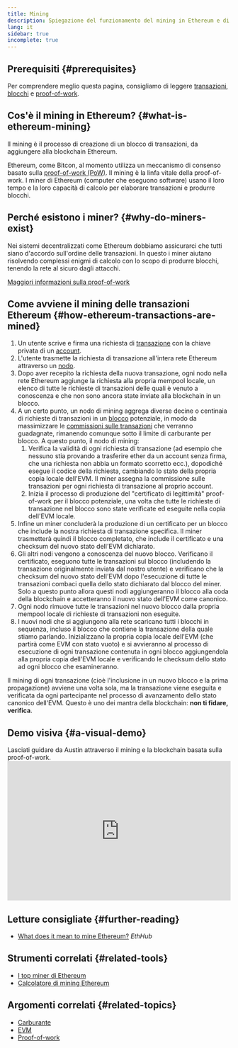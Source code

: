```yaml
---
title: Mining
description: Spiegazione del funzionamento del mining in Ethereum e di come contribuisce a mantenere la rete Ethereum sicura e decentralizzata.
lang: it
sidebar: true
incomplete: true
---
```


## Prerequisiti {#prerequisites}

Per comprendere meglio questa pagina, consigliamo di leggere [transazioni](/en/developers/docs/transactions/), [blocchi](/en/developers/docs/blocks/) e [proof-of-work](/developers/docs/consensus-mechanisms/pow/).

## Cos'è il mining in Ethereum? {#what-is-ethereum-mining}

Il mining è il processo di creazione di un blocco di transazioni, da aggiungere alla blockchain Ethereum.

Ethereum, come Bitcon, al momento utilizza un meccanismo di consenso basato sulla [proof-of-work (PoW)](/developers/docs/consensus-mechanisms/pow/). Il mining è la linfa vitale della proof-of-work. I miner di Ethereum (computer che eseguono software) usano il loro tempo e la loro capacità di calcolo per elaborare transazioni e produrre blocchi.

## Perché esistono i miner? {#why-do-miners-exist}

Nei sistemi decentralizzati come Ethereum dobbiamo assicurarci che tutti siano d'accordo sull'ordine delle transazioni. In questo i miner aiutano risolvendo complessi enigmi di calcolo con lo scopo di produrre blocchi, tenendo la rete al sicuro dagli attacchi.

[Maggiori informazioni sulla proof-of-work](/developers/docs/consensus-mechanisms/pow/)

## Come avviene il mining delle transazioni Ethereum {#how-ethereum-transactions-are-mined}

1. Un utente scrive e firma una richiesta di [transazione](/en/developers/docs/transactions/) con la chiave privata di un [account](/en/developers/docs/accounts/).
2. L'utente trasmette la richiesta di transazione all'intera rete Ethereum attraverso un [nodo](/en/developers/docs/nodes-and-clients/).
3. Dopo aver recepito la richiesta della nuova transazione, ogni nodo nella rete Ethereum aggiunge la richiesta alla propria mempool locale, un elenco di tutte le richieste di transazioni delle quali è venuto a conoscenza e che non sono ancora state inviate alla blockchain in un blocco.
4. A un certo punto, un nodo di mining aggrega diverse decine o centinaia di richieste di transazioni in un [blocco](/en/developers/docs/blocks/) potenziale, in modo da massimizzare le [commissioni sulle transazioni](/en/developers/docs/gas/) che verranno guadagnate, rimanendo comunque sotto il limite di carburante per blocco. A questo punto, il nodo di mining:
   1. Verifica la validità di ogni richiesta di transazione (ad esempio che nessuno stia provando a trasferire ether da un account senza firma, che una richiesta non abbia un formato scorretto ecc.), dopodiché esegue il codice della richiesta, cambiando lo stato della propria copia locale dell'EVM. Il miner assegna la commissione sulle transazioni per ogni richiesta di transazione al proprio account.
   2. Inizia il processo di produzione del "certificato di legittimità" proof-of-work per il blocco potenziale, una volta che tutte le richieste di transazione nel blocco sono state verificate ed eseguite nella copia dell'EVM locale.
5. Infine un miner concluderà la produzione di un certificato per un blocco che include la nostra richiesta di transazione specifica. Il miner trasmetterà quindi il blocco completato, che include il certificato e una checksum del nuovo stato dell'EVM dichiarato.
6. Gli altri nodi vengono a conoscenza del nuovo blocco. Verificano il certificato, eseguono tutte le transazioni sul blocco (includendo la transazione originalmente inviata dal nostro utente) e verificano che la checksum del nuovo stato dell'EVM dopo l'esecuzione di tutte le transazioni combaci quella dello stato dichiarato dal blocco del miner. Solo a questo punto allora questi nodi aggiungeranno il blocco alla coda della blockchain e accetteranno il nuovo stato dell'EVM come canonico.
7. Ogni nodo rimuove tutte le transazioni nel nuovo blocco dalla propria mempool locale di richieste di transazioni non eseguite.
8. I nuovi nodi che si aggiungono alla rete scaricano tutti i blocchi in sequenza, incluso il blocco che contiene la transazione della quale stiamo parlando. Inizializzano la propria copia locale dell'EVM (che partirà come EVM con stato vuoto) e si avvieranno al processo di esecuzione di ogni transazione contenuta in ogni blocco aggiungendola alla propria copia dell'EVM locale e verificando le checksum dello stato ad ogni blocco che esamineranno.

Il mining di ogni transazione (cioè l'inclusione in un nuovo blocco e la prima propagazione) avviene una volta sola, ma la transazione viene eseguita e verificata da ogni partecipante nel processo di avanzamento dello stato canonico dell'EVM. Questo è uno dei mantra della blockchain: **non ti fidare, verifica**.

## Demo visiva {#a-visual-demo}

Lasciati guidare da Austin attraverso il mining e la blockchain basata sulla proof-of-work. <iframe width="100%" height="315" src="https://www.youtube.com/embed/zcX7OJ-L8XQ" frameborder="0" allow="accelerometer; autoplay; clipboard-write; encrypted-media; gyroscope; picture-in-picture" allowfullscreen mark="crwd-mark"></iframe>

## Letture consigliate {#further-reading}

- [What does it mean to mine Ethereum?](https://docs.ethhub.io/using-ethereum/mining/) _EthHub_

## Strumenti correlati {#related-tools}

- [I top miner di Ethereum](https://etherscan.io/stat/miner?range=7&blocktype=blocks)
- [Calcolatore di mining Ethereum](https://minerstat.com/coin/ETH)

## Argomenti correlati {#related-topics}

- [Carburante](/developers/docs/gas/)
- [EVM](/developers/docs/evm/)
- [Proof-of-work](/developers/docs/consensus-mechanisms/pow/)

